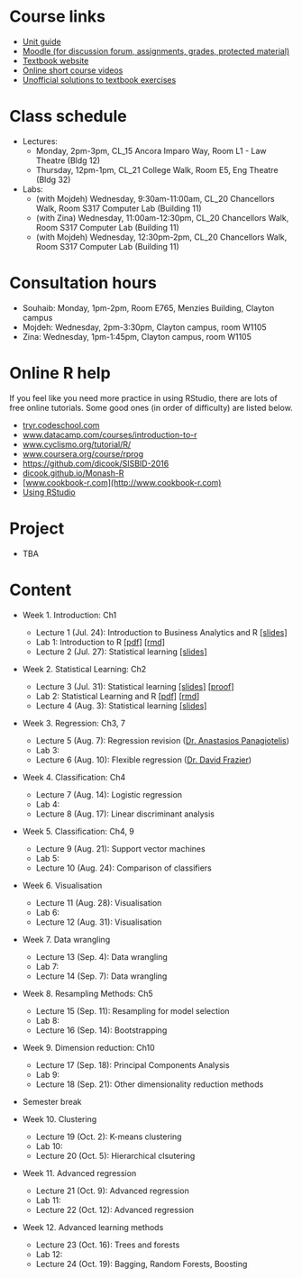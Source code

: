 # Course links

- [Unit guide](https://unitguidemanager.monash.edu/view?tpCode=S2-01&tpYear=2017&unitCode=ETC3250&ticket=ST-4d63ae42bafcc28c0c993b0b37488417)
- [Moodle (for discussion forum, assignments, grades, protected material)](http://moodle.vle.monash.edu/course/view.php?id=38497)
- [Textbook website](http://www-bcf.usc.edu/~gareth/ISL/index.html)
- [Online short course videos](http://www.dataschool.io/15-hours-of-expert-machine-learning-videos/)
- [Unofficial solutions to textbook exercises](http://blog.princehonest.com/stat-learning/)

# Class schedule

- Lectures: 
	- Monday, 2pm-3pm, CL_15 Ancora Imparo Way, Room L1 - Law Theatre (Bldg 12)
	- Thursday, 12pm-1pm, CL_21 College Walk, Room E5, Eng Theatre (Bldg 32)
- Labs: 
	- (with Mojdeh) Wednesday, 9:30am-11:00am, CL_20 Chancellors Walk, Room S317 Computer Lab (Building 11)
	- (with Zina) Wednesday, 11:00am-12:30pm, CL_20 Chancellors Walk, Room S317 Computer Lab (Building 11)
	- (with Mojdeh) Wednesday, 12:30pm-2pm, CL_20 Chancellors Walk, Room S317 Computer Lab (Building 11)

# Consultation hours

- Souhaib: Monday, 1pm-2pm, Room E765, Menzies Building, Clayton campus
- Mojdeh: Wednesday, 2pm-3:30pm, Clayton campus, room W1105
- Zina: Wednesday, 1pm-1:45pm, Clayton campus, room W1105

# Online R help

If you feel like you need more practice in using RStudio, there are lots of free online tutorials. Some good ones (in order of difficulty) are listed below.

- [tryr.codeschool.com](http://tryr.codeschool.com)
- www.datacamp.com/courses/introduction-to-r
- www.cyclismo.org/tutorial/R/
- www.coursera.org/course/rprog
- https://github.com/dicook/SISBID-2016 
- [dicook.github.io/Monash-R](http://dicook.github.io/Monash-R)
- [www.cookbook-r.com](http://www.cookbook-r.com)
- [Using RStudio](https://support.rstudio.com/hc/en-us/categories/200035113-Documentation)

# Project

- TBA

# Content

- Week 1. Introduction: Ch1
	- Lecture 1 (Jul. 24): Introduction to Business Analytics and R [[slides]](slides/1/1.1-intro.pdf)
	- Lab 1: Introduction to R [[pdf]](labs/lab1/lab1.pdf) [[rmd]](labs/lab1/lab1.Rmd) 
	- Lecture 2 (Jul. 27): Statistical learning [[slides]](slides/2/2-statlearn.pdf)
	
- Week 2. Statistical Learning: Ch2
	- Lecture 3 (Jul. 31): Statistical learning [[slides]](slides/2/2-statlearn.pdf) [[proof]](slides/2/2-biasvardecomp.pdf )  
	- Lab 2: Statistical Learning and R [[pdf]](labs/lab2/lab2.pdf) [[rmd]](labs/lab2/lab2.Rmd) 
	- Lecture 4 (Aug. 3): Statistical learning [[slides]](slides/2/2-statlearn.pdf)

- Week 3. Regression: Ch3, 7
	- Lecture 5 (Aug. 7): Regression revision ([Dr. Anastasios Panagiotelis](http://monash.edu/research/explore/en/persons/anastasios-panagiotelis(8e78deac-701f-4d45-9a4e-4f4c36a76f34).html))
	- Lab 3:
	- Lecture 6 (Aug. 10): Flexible regression ([Dr. David Frazier](http://monash.edu/research/explore/en/persons/david-frazier(b3a84d85-75f7-4ce8-8732-f7efcc5d772c).html))
	
- Week 4. Classification: Ch4
	- Lecture 7 (Aug. 14): Logistic regression
	- Lab 4:
	- Lecture 8 (Aug. 17): Linear discriminant analysis
	
- Week 5. Classification: Ch4, 9 
	- Lecture 9 (Aug. 21): Support vector machines
	- Lab 5:
	- Lecture 10 (Aug. 24): Comparison of classifiers
		
- Week 6. Visualisation
	- Lecture 11 (Aug. 28): Visualisation 
	- Lab 6: 
	- Lecture 12 (Aug. 31): Visualisation
	
- Week 7. Data wrangling
	- Lecture 13 (Sep. 4): Data wrangling 
	- Lab 7: 
	- Lecture 14 (Sep. 7): Data wrangling 
	
- Week 8. Resampling Methods: Ch5
	- Lecture 15 (Sep. 11): Resampling for model selection
	- Lab 8: 
	- Lecture 16 (Sep. 14): Bootstrapping
	
- Week 9. Dimension reduction: Ch10
	- Lecture 17 (Sep. 18): Principal Components Analysis 
	- Lab 9: 
	- Lecture 18 (Sep. 21): Other dimensionality reduction methods 

- Semester break	
	
- Week 10. Clustering
	- Lecture 19 (Oct. 2): K-means clustering 
	- Lab 10: 
	- Lecture 20 (Oct. 5): Hierarchical clsutering	
	
- Week 11. Advanced regression
	- Lecture 21 (Oct. 9): Advanced regression 
	- Lab 11: 
	- Lecture 22 (Oct. 12): Advanced regression
	
- Week 12. Advanced learning methods
	- Lecture 23 (Oct. 16): Trees and forests
	- Lab 12: 
	- Lecture 24 (Oct. 19): Bagging, Random Forests, Boosting
	